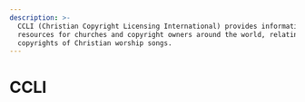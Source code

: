 ```yaml
---
description: >-
  CCLI (Christian Copyright Licensing International) provides information and
  resources for churches and copyright owners around the world, relating to
  copyrights of Christian worship songs.
---
```


# CCLI

